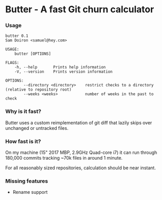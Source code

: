 # Butter - A fast Git churn calculator


### Usage

```
butter 0.1
Sam Doiron <samuel@hey.com>

USAGE:
    butter [OPTIONS]

FLAGS:
    -h, --help       Prints help information
    -V, --version    Prints version information

OPTIONS:
        --directory <directory>    restrict checks to a directory (relative to repository root)
        --weeks <weeks>            number of weeks in the past to check
```


### Why is it fast?

Butter uses a custom reimplementation of git diff that lazily
skips over unchanged or untracked files.

### How fast is it?

On my machine (15" 2017 MBP, 2.9GHz Quad-core i7) it can run through 180,000 commits
tracking ~70k files in around 1 minute.

For all reasonably sized repositories, calculation should be near instant.

### Missing features

- Rename support
